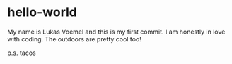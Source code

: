 # hello-world

My name is Lukas Voemel and this is my first commit. I am honestly in love with coding.
The outdoors are pretty cool too!

p.s. 
tacos 
